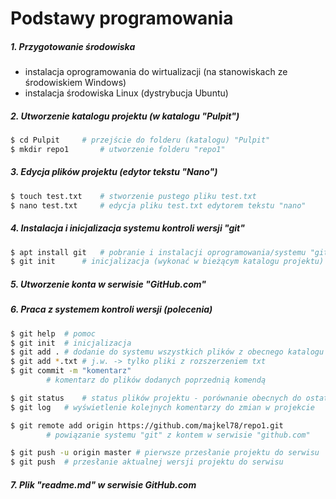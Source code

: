 # Podstawy programowania

##### 1. Przygotowanie środowiska
- instalacja oprogramowania do wirtualizacji (na stanowiskach ze środowiskiem Windows)
- instalacja środowiska Linux (dystrybucja Ubuntu)

##### 2. Utworzenie katalogu projektu (w katalogu "Pulpit")


```sh
$ cd Pulpit		# przejście do folderu (katalogu) "Pulpit"
$ mkdir repo1		# utworzenie folderu "repo1"
```

##### 3. Edycja plików projektu (edytor tekstu "Nano")

```sh
$ touch test.txt	# stworzenie pustego pliku test.txt
$ nano test.txt		# edycja pliku test.txt edytorem tekstu "nano"
```
##### 4. Instalacja i inicjalizacja systemu kontroli wersji "git"

```sh
$ apt install git	# pobranie i instalacji oprogramowania/systemu "git"
$ git init		# inicjalizacja (wykonać w bieżącym katalogu projektu)
```

##### 5. Utworzenie konta w serwisie "GitHub.com"

##### 6. Praca z systemem kontroli wersji (polecenia)

```sh
$ git help	# pomoc
$ git init	# inicjalizacja
$ git add .	# dodanie do systemu wszystkich plików z obecnego katalogu
$ git add *.txt	# j.w. -> tylko pliki z rozszerzeniem txt
$ git commit -m "komentarz"	
		# komentarz do plików dodanych poprzednią komendą

$ git status	# status plików projektu - porównanie obecnych do ostatnio "zrzuconych"
$ git log	# wyświetlenie kolejnych komentarzy do zmian w projekcie

$ git remote add origin https://github.com/majkel78/repo1.git
		# powiązanie systemu "git" z kontem w serwisie "github.com"

$ git push -u origin master	# pierwsze przesłanie projektu do serwisu
$ git push	# przesłanie aktualnej wersji projektu do serwisu
```

##### 7. Plik "readme.md" w serwisie GitHub.com

